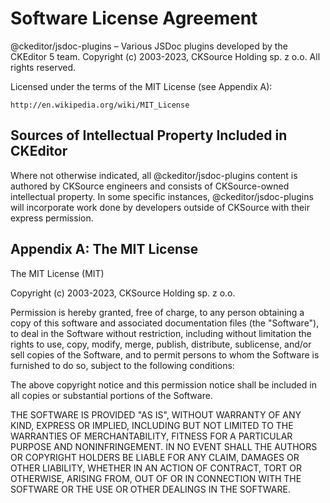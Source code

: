 Software License Agreement
==========================

@ckeditor/jsdoc-plugins – Various JSDoc plugins developed by the CKEditor 5 team.
Copyright (c) 2003-2023, CKSource Holding sp. z o.o. All rights reserved.

Licensed under the terms of the MIT License (see Appendix A):

	http://en.wikipedia.org/wiki/MIT_License

Sources of Intellectual Property Included in CKEditor
-----------------------------------------------------

Where not otherwise indicated, all @ckeditor/jsdoc-plugins content is authored by CKSource engineers and consists of CKSource-owned intellectual property. In some specific instances, @ckeditor/jsdoc-plugins will incorporate work done by developers outside of CKSource with their express permission.

Appendix A: The MIT License
---------------------------

The MIT License (MIT)

Copyright (c) 2003-2023, CKSource Holding sp. z o.o.

Permission is hereby granted, free of charge, to any person obtaining a copy
of this software and associated documentation files (the "Software"), to deal
in the Software without restriction, including without limitation the rights
to use, copy, modify, merge, publish, distribute, sublicense, and/or sell
copies of the Software, and to permit persons to whom the Software is
furnished to do so, subject to the following conditions:

The above copyright notice and this permission notice shall be included in
all copies or substantial portions of the Software.

THE SOFTWARE IS PROVIDED "AS IS", WITHOUT WARRANTY OF ANY KIND, EXPRESS OR
IMPLIED, INCLUDING BUT NOT LIMITED TO THE WARRANTIES OF MERCHANTABILITY,
FITNESS FOR A PARTICULAR PURPOSE AND NONINFRINGEMENT. IN NO EVENT SHALL THE
AUTHORS OR COPYRIGHT HOLDERS BE LIABLE FOR ANY CLAIM, DAMAGES OR OTHER
LIABILITY, WHETHER IN AN ACTION OF CONTRACT, TORT OR OTHERWISE, ARISING FROM,
OUT OF OR IN CONNECTION WITH THE SOFTWARE OR THE USE OR OTHER DEALINGS IN
THE SOFTWARE.
